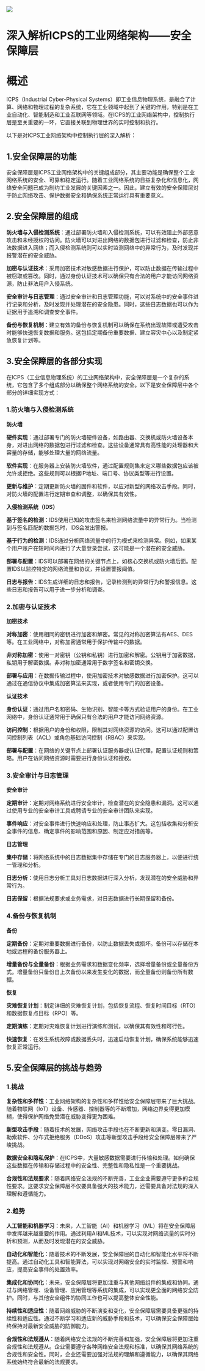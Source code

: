 <!--
title: 工业网络架构——安全保障层
subtitle: 工业网络
author: 柴浩轩
keyword: 工业网络架构
published: 2024-05-20
topicImg: assets/2/md7.jpg
-->

![](assets/2/md7.jpg)
# 深入解析ICPS的工业网络架构——安全保障层

# __概述__

ICPS（Industrial Cyber-Physical Systems）即工业信息物理系统，是融合了计算、网络和物理过程的复杂系统，它在工业领域中起到了关键的作用，特别是在工业自动化、智能制造和工业互联网等领域。在ICPS的工业网络架构中，控制执行层是至关重要的一环，它直接关联到物理世界的实时控制和执行。

以下是对ICPS工业网络架构中控制执行层的深入解析：


## 1.安全保障层的功能

安全保障层是ICPS工业网络架构中的关键组成部分，其主要功能是确保整个工业网络系统的安全、可靠和稳定运行。随着工业网络系统的日益复杂化和信息化，网络安全问题已成为制约工业发展的关键因素之一。因此，建立有效的安全保障层对于防止网络攻击、保护数据安全和确保系统正常运行具有重要意义。



## 2.安全保障层的组成

__防火墙与入侵检测系统__：通过部署防火墙和入侵检测系统，可以有效阻止外部恶意攻击和未经授权的访问。防火墙可以对进出网络的数据包进行过滤和检查，防止非法数据进入网络；而入侵检测系统则可以实时监测网络中的异常行为，及时发现并报警潜在的安全威胁。

__加密与认证技术__：采用加密技术对敏感数据进行保护，可以防止数据在传输过程中被窃取或篡改。同时，通过身份认证技术可以确保只有合法的用户才能访问网络资源，防止非法用户入侵系统。

__安全审计与日志管理__：通过安全审计和日志管理功能，可以对系统中的安全事件进行记录和分析，及时发现并处理潜在的安全隐患。同时，这些日志数据也可以作为证据用于追溯和调查安全事件。

__备份与恢复机制__：建立有效的备份与恢复机制可以确保在系统出现故障或遭受攻击时能够快速恢复数据和服务。这包括定期备份重要数据、建立容灾中心以及制定紧急恢复计划等。

## 3.安全保障层的各部分实现

在ICPS（工业信息物理系统）的工业网络架构中，安全保障层是一个复杂的系统，它包含了多个组成部分以确保整个网络系统的安全。以下是安全保障层中各个部分的详细实现方式：

### 1.防火墙与入侵检测系统

__防火墙__

__硬件实现__：通过部署专门的防火墙硬件设备，如路由器、交换机或防火墙设备本身，对进出网络的数据包进行过滤和检查。这些设备通常具有高性能的处理器和大容量的存储，能够处理大量的网络流量。

__软件实现__：在服务器上安装防火墙软件，通过配置规则集来定义哪些数据包应该被允许或拒绝。这些规则可以根据IP地址、端口号、协议类型等进行设置。

__更新与维护__：定期更新防火墙的固件和软件，以应对新型的网络攻击手段。同时，对防火墙的配置进行定期审查和调整，以确保其有效性。

__入侵检测系统（IDS）__

__基于签名的检测__：IDS使用已知的攻击签名来检测网络流量中的异常行为。当检测到与签名匹配的数据包时，IDS会发出警报。

__基于行为的检测__：IDS通过分析网络流量中的行为模式来检测异常。例如，如果某个用户账户在短时间内进行了大量登录尝试，这可能是一个潜在的安全威胁。

__部署与配置__：IDS可以部署在网络的关键节点上，如核心交换机或防火墙后面。配置IDS以监控特定的网络流量和协议，并设置警报阈值。

__日志与报告__：IDS生成详细的日志和报告，记录检测到的异常行为和警报信息。这些日志和报告可以用于进一步分析和调查。

### 2.加密与认证技术

__加密技术__

__对称加密__：使用相同的密钥进行加密和解密。常见的对称加密算法有AES、DES等。在工业网络中，对称加密通常用于保护传输中的数据。

__非对称加密__：使用一对密钥（公钥和私钥）进行加密和解密。公钥用于加密数据，私钥用于解密数据。非对称加密通常用于数字签名和密钥交换。

__部署与应用__：在数据传输过程中，使用加密技术对敏感数据进行加密保护。这可以通过在通信协议中集成加密算法来实现，或者使用专门的加密设备。

__认证技术__

__身份认证__：通过用户名和密码、生物识别、智能卡等方式验证用户的身份。在工业网络中，身份认证通常用于确保只有合法的用户才能访问网络资源。

__访问控制__：根据用户的身份和权限，限制其对网络资源的访问。这可以通过配置访问控制列表（ACL）或角色基础访问控制（RBAC）来实现。

__部署与配置__：在网络的关键节点上部署认证服务器或认证代理，配置认证规则和策略。用户在访问网络资源时需要进行身份认证和授权。

### 3.安全审计与日志管理

__安全审计__

__定期审计__：定期对网络系统进行安全审计，检查潜在的安全隐患和漏洞。这可以通过使用专业的安全审计工具或聘请专业的安全审计团队来实现。

__事件响应__：对安全事件进行快速响应和处理，防止事态扩大。这包括收集和分析安全事件的信息、确定事件的影响范围和原因、制定应对措施等。

__日志管理__

__集中存储__：将网络系统中的日志数据集中存储在专门的日志服务器上，以便进行统一管理和分析。

__日志分析__：使用日志分析工具对日志数据进行深入分析，发现潜在的安全威胁和异常行为。

__日志保留__：根据法规要求或业务需求，对日志数据进行长期保留和备份。

### 4.备份与恢复机制

__备份__

__定期备份__：定期对重要数据进行备份，以防止数据丢失或损坏。备份可以存储在本地或远程的备份服务器上。

__增量备份与全量备份__：根据业务需求和数据变化频率，选择增量备份或全量备份方式。增量备份只备份自上次备份以来发生变化的数据，而全量备份则备份所有数据。

__恢复__

__灾难恢复计划__：制定详细的灾难恢复计划，包括恢复流程、恢复时间目标（RTO）和数据恢复点目标（RPO）等。

__定期演练__：定期对灾难恢复计划进行演练和测试，以确保其有效性和可行性。

__快速恢复__：在发生系统故障或数据丢失时，迅速启动恢复计划，确保系统能够迅速恢复正常运行。

## 5.安全保障层的挑战与趋势

### 1.挑战
__复杂性和多样性__：工业网络架构的复杂性和多样性给安全保障层带来了巨大挑战。随着物联网（IoT）设备、传感器、控制器等的不断增加，网络边界变得更加模糊，使得保护网络免受潜在威胁变得更为困难。

__新型攻击手段__：随着技术的发展，网络攻击手段也在不断更新和演变。零日漏洞、勒索软件、分布式拒绝服务（DDoS）攻击等新型攻击手段给安全保障层带来了严峻挑战。

__数据安全和隐私保护__：在ICPS中，大量敏感数据需要进行传输和处理。如何确保这些数据在传输和存储过程中的安全性、完整性和隐私性是一个重要挑战。

__合规性和法规要求__：随着网络安全法规的不断完善，工业企业需要遵守更多的合规性要求。这要求安全保障层不仅要具备强大的技术能力，还需要具备对法规的深入理解和遵循能力。

### 2.趋势
__人工智能和机器学习__：未来，人工智能（AI）和机器学习（ML）将在安全保障层中发挥越来越重要的作用。通过利用AI和ML技术，可以实现对网络流量的实时分析和预测，从而及时发现潜在的安全威胁。

__自动化和智能化__：随着技术的不断发展，安全保障层的自动化和智能化水平将不断提高。通过自动化工具和智能算法，可以实现对网络安全的实时监控、预警和响应，提高安全事件的处置效率。

__集成化和协同化__：未来，安全保障层将更加注重与其他网络组件的集成和协同。通过与网络管理、设备管理、应用管理等系统的集成，可以实现更全面的网络安全防护。同时，与其他安全组件的协同工作也可以提高整体安全性能。

__持续性和适应性__：随着网络威胁的不断演变和变化，安全保障层需要具备更强的持续性和适应性。通过不断学习和适应新的威胁手段和技术，可以确保安全保障层始终保持对最新安全威胁的防御能力。

__合规性和法规遵从__：随着网络安全法规的不断完善和加强，安全保障层将更加注重合规性和法规遵从。企业需要遵守各种网络安全法规和标准，以确保其网络系统的合规性和安全性。同时，企业还需要加强对法规的理解和遵循能力，以确保其网络系统始终符合最新的法规要求。



